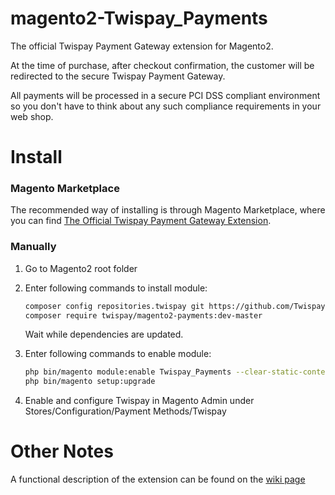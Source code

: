 magento2-Twispay_Payments
======================

The official Twispay Payment Gateway extension for Magento2.

At the time of purchase, after checkout confirmation, the customer will be redirected to the secure Twispay Payment Gateway.

All payments will be processed in a secure PCI DSS compliant environment so you don't have to think about any such compliance requirements in your web shop. 

Install
=======

### Magento Marketplace

The recommended way of installing is through Magento Marketplace, where you can
find [The Official Twispay Payment Gateway Extension][marketplace].

### Manually

1. Go to Magento2 root folder

2. Enter following commands to install module:

    ```bash
    composer config repositories.twispay git https://github.com/Twispay/magento2.git
    composer require twispay/magento2-payments:dev-master
    ```
   Wait while dependencies are updated.

3. Enter following commands to enable module:

    ```bash
    php bin/magento module:enable Twispay_Payments --clear-static-content
    php bin/magento setup:upgrade
    ```
4. Enable and configure Twispay in Magento Admin under Stores/Configuration/Payment Methods/Twispay

Other Notes
===========

A functional description of the extension can be found on the [wiki page][doc]



[twispay]: http://twispay.com/
[marketplace]: https://marketplace.magento.com/twispay-magento2-payments.html
[doc]: https://docs.google.com/document/d/1GSCO5LL5DviqLvcDjwqM-4gN6WmDVyn9W0yN5Joqh_A
